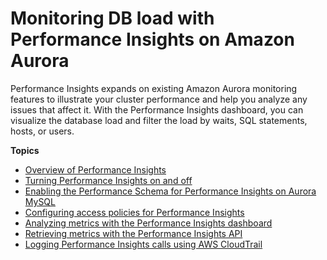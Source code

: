 # Monitoring DB load with Performance Insights on Amazon Aurora<a name="USER_PerfInsights"></a>

Performance Insights expands on existing Amazon Aurora monitoring features to illustrate your cluster performance and help you analyze any issues that affect it\. With the Performance Insights dashboard, you can visualize the database load and filter the load by waits, SQL statements, hosts, or users\.

**Topics**
+ [Overview of Performance Insights](USER_PerfInsights.Overview.md)
+ [Turning Performance Insights on and off](USER_PerfInsights.Enabling.md)
+ [Enabling the Performance Schema for Performance Insights on Aurora MySQL](USER_PerfInsights.EnableMySQL.md)
+ [Configuring access policies for Performance Insights](USER_PerfInsights.access-control.md)
+ [Analyzing metrics with the Performance Insights dashboard](USER_PerfInsights.UsingDashboard.md)
+ [Retrieving metrics with the Performance Insights API](USER_PerfInsights.API.md)
+ [Logging Performance Insights calls using AWS CloudTrail](USER_PerfInsights.CloudTrail.md)